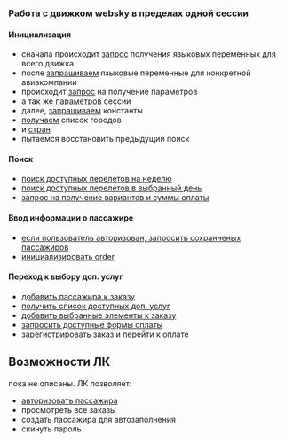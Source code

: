 ### Работа с движком websky в пределах одной сессии

#### Инициализация
- сначала происходит [запрос](https://litvinenkoevgeny.github.io/websky-api/#api-Oxygen-get_aliases) получения языковых переменных для всего движка
- после [запрашиваем](http://tst.sirena-travel.ru/websky-ut/json/aliases-declaration.json) языковые переменные для конкретной авиакомпании
- происходит [запрос](https://litvinenkoevgeny.github.io/websky-api/#api-Oxygen-get_params) на получение параметров
- а так же [параметров](https://litvinenkoevgeny.github.io/websky-api/#api-Oxygen-get_session_params) сессии
- далее, [запрашиваем](https://litvinenkoevgeny.github.io/websky-api/#api-Oxygen-get_application_constants) константы
- [получаем](https://litvinenkoevgeny.github.io/websky-api/#api-Oxygen-get_application_constants) список городов
- и [стран](https://litvinenkoevgeny.github.io/websky-api/#api-Oxygen-countries)
- пытаемся восстановить предыдущий поиск

#### Поиск
- [поиск доступных перелетов на неделю](https://litvinenkoevgeny.github.io/websky-api/#api-Oxygen-PostJsonCartesianSearchPeriod)
- [поиск доступных перелетов в выбранный день](https://litvinenkoevgeny.github.io/websky-api/#api-Oxygen-get_available_segments)
- [запрос на получение вариантов и суммы оплаты](https://litvinenkoevgeny.github.io/websky-api/#api-Oxygen-pricing_variant)

#### Ввод информации о пассажире
- [если пользователь авторизован, запросить сохранненых пассажиров]()
- [инициализировать order](https://litvinenkoevgeny.github.io/websky-api/#api-Order-order_info)

#### Переход к выбору доп. услуг
- [добавить пассажира к заказу](https://litvinenkoevgeny.github.io/websky-api/#api-Order-add_passengers)
- [получить список доступных доп. услуг](https://litvinenkoevgeny.github.io/websky-api/#api-Order-extra_services_new)
- [добавить выбранные элементы к заказу](https://litvinenkoevgeny.github.io/websky-api/#api-Order-modify_service)
- [запросить доступные формы оплаты](https://litvinenkoevgeny.github.io/websky-api/#api-Order-get_saved_passengers)
- [зарегистрировать заказ](https://litvinenkoevgeny.github.io/websky-api/#api-Order-register_order) и перейти к оплате



## Возможности ЛК
пока не описаны.
ЛК позволяет:
 - [авторизовать пассажира](https://litvinenkoevgeny.github.io/websky-api/#api-Oxygen-get_passenger_info_rules)
 - просмотреть все заказы
 - создать пассажира для автозаполнения
 - скинуть пароль



